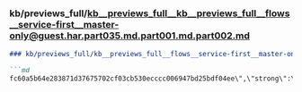 ### kb/previews_full/kb__previews_full__kb__previews_full__flows__service-first__master-only@guest.har.part035.md.part001.md.part002.md

```md
### kb/previews_full/kb__previews_full__flows__service-first__master-only@guest.har.part035.md.part001.md (part 002)

```md
fc60a5b64e283871d37675702cf03cb530ecccc006947bd25bdf04ee\",\"strong\":\"acfb272dfc7fa9337156ff
```

```

```
